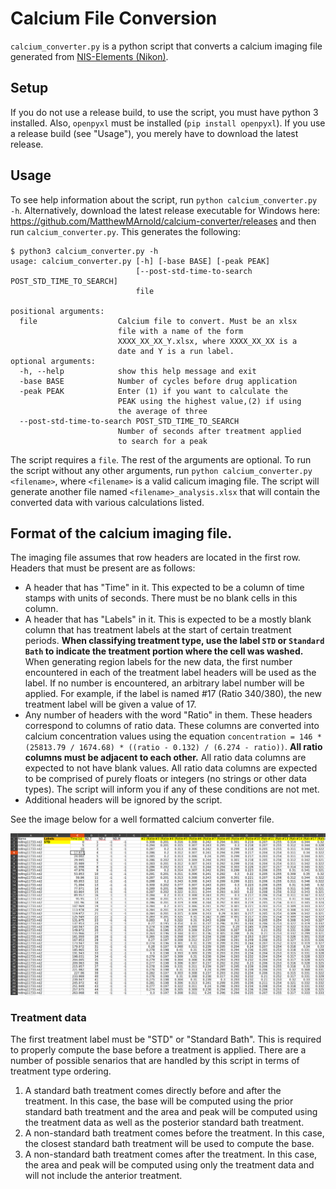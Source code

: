 # Calcium File Conversion

`calcium_converter.py` is a python script that converts a calcium imaging file
generated from [NIS-Elements (Nikon)](https://www.microscope.healthcare.nikon.com/products/software/nis-elements).

## Setup

If you do not use a release build, to use the script, you must have python 3
installed. Also, `openpyxl` must be installed (`pip install openpyxl`). If you
use a release build (see "Usage"), you merely have to download the latest
release.

## Usage

To see help information about the script, run `python calcium_converter.py -h`.
Alternatively, download the latest release executable for Windows here:
https://github.com/MatthewMArnold/calcium-converter/releases and then run
`calcium_converter.py`. This generates the following:

```
$ python3 calcium_converter.py -h
usage: calcium_converter.py [-h] [-base BASE] [-peak PEAK]
                            [--post-std-time-to-search POST_STD_TIME_TO_SEARCH]
                            file

positional arguments:
  file                  Calcium file to convert. Must be an xlsx
                        file with a name of the form
                        XXXX_XX_XX_Y.xlsx, where XXXX_XX_XX is a
                        date and Y is a run label.
optional arguments:
  -h, --help            show this help message and exit
  -base BASE            Number of cycles before drug application
  -peak PEAK            Enter (1) if you want to calculate the
                        PEAK using the highest value,(2) if using
                        the average of three
  --post-std-time-to-search POST_STD_TIME_TO_SEARCH
                        Number of seconds after treatment applied
                        to search for a peak
```

The script requires a `file`. The rest of the arguments are optional. To run the
script without any other arguments, run `python calcium_converter.py
<filename>`, where `<filename>` is a valid calicum imaging file. The script will
generate another file named `<filename>_analysis.xlsx` that will contain the
converted data with various calculations listed.

## Format of the calcium imaging file.

The imaging file assumes that row headers are located in the first row. Headers
that must be present are as follows:
* A header that has "Time" in it. This expected to be a column of time stamps
  with units of seconds. There must be no blank cells in this column.
* A header that has "Labels" in it. This is expected to be a mostly blank column
  that has treatment labels at the start of certain treatment periods. **When
  classifying treatment type, use the label `STD` or `Standard Bath` to indicate
  the treatment portion where the cell was washed.** When generating region
  labels for the new data, the first number encountered in each of the treatment
  label headers will be used as the label. If no number is encountered, an
  arbitrary label number will be applied. For example, if the label is named #17
  (Ratio 340/380), the new treatment label will be given a value of 17.
* Any number of headers with the word "Ratio" in them. These headers correspond
  to columns of ratio data. These columns are converted into calcium
  concentration values using the equation `concentration = 146 * (25813.79 /
  1674.68) * ((ratio - 0.132) / (6.274 - ratio))`. **All ratio columns must be
  adjacent to each other.** All ratio data columns are expected to not have
  blank values. All ratio data columns are expected to be comprised of purely
  floats or integers (no strings or other data types). The script will inform
  you if any of these conditions are not met.
* Additional headers will be ignored by the script.

See the image below for a well formatted calcium converter file.

<img src='calcium_imaging_file.png' width=1000px>

### Treatment data

The first treatment label must be "STD" or "Standard Bath". This is required to
properly compute the base before a treatment is applied. There are a number of
possible senarios that are handled by this script in terms of treatment type
ordering.

1. A standard bath treatment comes directly before and after the treatment. In
   this case, the base will be computed using the prior standard bath treatment
   and the area and peak will be computed using the treatment data as well as
   the posterior standard bath treatment.
2. A non-standard bath treatment comes before the treatment. In this case, the
   closest standard bath treatment will be used to compute the base.
3. A non-standard bath treatment comes after the treatment. In this case, the
   area and peak will be computed using only the treatment data and will not
   include the anterior treatment.
